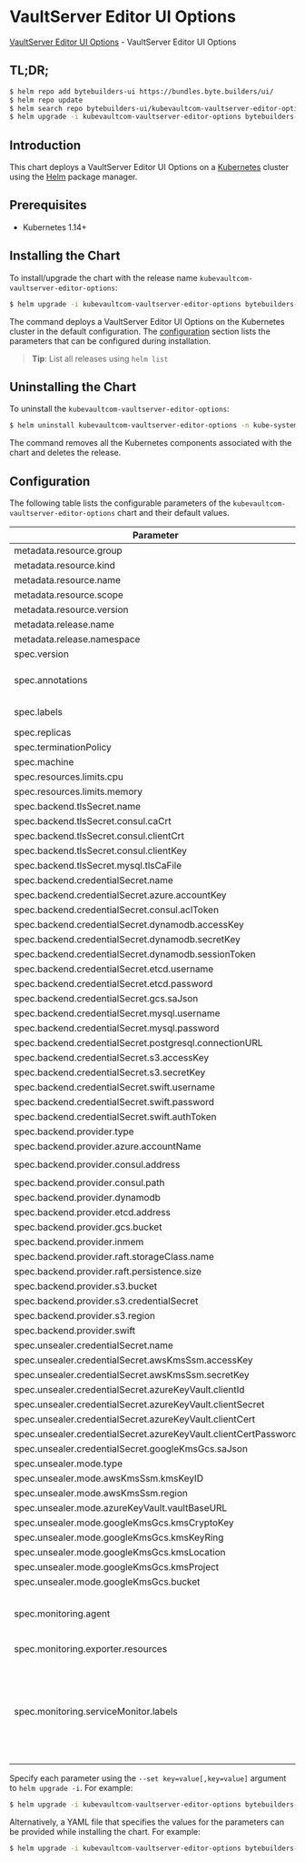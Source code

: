 # VaultServer Editor UI Options

[VaultServer Editor UI Options](https://byte.builders) - VaultServer Editor UI Options

## TL;DR;

```bash
$ helm repo add bytebuilders-ui https://bundles.byte.builders/ui/
$ helm repo update
$ helm search repo bytebuilders-ui/kubevaultcom-vaultserver-editor-options --version=v0.4.11
$ helm upgrade -i kubevaultcom-vaultserver-editor-options bytebuilders-ui/kubevaultcom-vaultserver-editor-options -n kube-system --create-namespace --version=v0.4.11
```

## Introduction

This chart deploys a VaultServer Editor UI Options on a [Kubernetes](http://kubernetes.io) cluster using the [Helm](https://helm.sh) package manager.

## Prerequisites

- Kubernetes 1.14+

## Installing the Chart

To install/upgrade the chart with the release name `kubevaultcom-vaultserver-editor-options`:

```bash
$ helm upgrade -i kubevaultcom-vaultserver-editor-options bytebuilders-ui/kubevaultcom-vaultserver-editor-options -n kube-system --create-namespace --version=v0.4.11
```

The command deploys a VaultServer Editor UI Options on the Kubernetes cluster in the default configuration. The [configuration](#configuration) section lists the parameters that can be configured during installation.

> **Tip**: List all releases using `helm list`

## Uninstalling the Chart

To uninstall the `kubevaultcom-vaultserver-editor-options`:

```bash
$ helm uninstall kubevaultcom-vaultserver-editor-options -n kube-system
```

The command removes all the Kubernetes components associated with the chart and deletes the release.

## Configuration

The following table lists the configurable parameters of the `kubevaultcom-vaultserver-editor-options` chart and their default values.

|                            Parameter                            |                                                                                Description                                                                                |                          Default                          |
|-----------------------------------------------------------------|---------------------------------------------------------------------------------------------------------------------------------------------------------------------------|-----------------------------------------------------------|
| metadata.resource.group                                         |                                                                                                                                                                           | <code>kubevault.com</code>                                |
| metadata.resource.kind                                          |                                                                                                                                                                           | <code>VaultServer</code>                                  |
| metadata.resource.name                                          |                                                                                                                                                                           | <code>vaultservers</code>                                 |
| metadata.resource.scope                                         |                                                                                                                                                                           | <code>Namespaced</code>                                   |
| metadata.resource.version                                       |                                                                                                                                                                           | <code>v1alpha2</code>                                     |
| metadata.release.name                                           | Release name                                                                                                                                                              | <code>""</code>                                           |
| metadata.release.namespace                                      | Release namespace                                                                                                                                                         | <code>""</code>                                           |
| spec.version                                                    | List options                                                                                                                                                              | <code>1.8.2</code>                                        |
| spec.annotations                                                | Annotations to add to the database custom resource                                                                                                                        | <code>{}</code>                                           |
| spec.labels                                                     | Labels to add to all the template objects                                                                                                                                 | <code>{}</code>                                           |
| spec.replicas                                                   |                                                                                                                                                                           | <code>3</code>                                            |
| spec.terminationPolicy                                          |                                                                                                                                                                           | <code>WipeOut</code>                                      |
| spec.machine                                                    |                                                                                                                                                                           | <code>""</code>                                           |
| spec.resources.limits.cpu                                       |                                                                                                                                                                           | <code>500m</code>                                         |
| spec.resources.limits.memory                                    |                                                                                                                                                                           | <code>1Gi</code>                                          |
| spec.backend.tlsSecret.name                                     |                                                                                                                                                                           | <code>""</code>                                           |
| spec.backend.tlsSecret.consul.caCrt                             |                                                                                                                                                                           | <code><ca-cert></code>                                    |
| spec.backend.tlsSecret.consul.clientCrt                         |                                                                                                                                                                           | <code><client-cert></code>                                |
| spec.backend.tlsSecret.consul.clientKey                         |                                                                                                                                                                           | <code><client-key></code>                                 |
| spec.backend.tlsSecret.mysql.tlsCaFile                          |                                                                                                                                                                           | <code><tls-ca-file></code>                                |
| spec.backend.credentialSecret.name                              |                                                                                                                                                                           | <code>""</code>                                           |
| spec.backend.credentialSecret.azure.accountKey                  |                                                                                                                                                                           | <code><account_key></code>                                |
| spec.backend.credentialSecret.consul.aclToken                   |                                                                                                                                                                           | <code><acl-token></code>                                  |
| spec.backend.credentialSecret.dynamodb.accessKey                |                                                                                                                                                                           | <code><access_key></code>                                 |
| spec.backend.credentialSecret.dynamodb.secretKey                |                                                                                                                                                                           | <code><secret_key></code>                                 |
| spec.backend.credentialSecret.dynamodb.sessionToken             |                                                                                                                                                                           | <code><session-token></code>                              |
| spec.backend.credentialSecret.etcd.username                     |                                                                                                                                                                           | <code><username></code>                                   |
| spec.backend.credentialSecret.etcd.password                     |                                                                                                                                                                           | <code><password></code>                                   |
| spec.backend.credentialSecret.gcs.saJson                        |                                                                                                                                                                           | <code><gcs-sa.json></code>                                |
| spec.backend.credentialSecret.mysql.username                    |                                                                                                                                                                           | <code><username></code>                                   |
| spec.backend.credentialSecret.mysql.password                    |                                                                                                                                                                           | <code><password></code>                                   |
| spec.backend.credentialSecret.postgresql.connectionURL          |                                                                                                                                                                           | <code><connection_url></code>                             |
| spec.backend.credentialSecret.s3.accessKey                      |                                                                                                                                                                           | <code><access_key></code>                                 |
| spec.backend.credentialSecret.s3.secretKey                      |                                                                                                                                                                           | <code><secret_key></code>                                 |
| spec.backend.credentialSecret.swift.username                    |                                                                                                                                                                           | <code><username></code>                                   |
| spec.backend.credentialSecret.swift.password                    |                                                                                                                                                                           | <code><password></code>                                   |
| spec.backend.credentialSecret.swift.authToken                   |                                                                                                                                                                           | <code><auth-token></code>                                 |
| spec.backend.provider.type                                      |                                                                                                                                                                           | <code>raft</code>                                         |
| spec.backend.provider.azure.accountName                         |                                                                                                                                                                           | <code><account-name></code>                               |
| spec.backend.provider.consul.address                            |                                                                                                                                                                           | <code>"http://consul-server.default.svc:8500"</code>      |
| spec.backend.provider.consul.path                               |                                                                                                                                                                           | <code>"vault"</code>                                      |
| spec.backend.provider.dynamodb                                  |                                                                                                                                                                           | <code>{}</code>                                           |
| spec.backend.provider.etcd.address                              |                                                                                                                                                                           | <code><etcd-server-address></code>                        |
| spec.backend.provider.gcs.bucket                                |                                                                                                                                                                           | <code><bucket-name></code>                                |
| spec.backend.provider.inmem                                     |                                                                                                                                                                           | <code>{}</code>                                           |
| spec.backend.provider.raft.storageClass.name                    |                                                                                                                                                                           | <code>standard</code>                                     |
| spec.backend.provider.raft.persistence.size                     |                                                                                                                                                                           | <code>10Gi</code>                                         |
| spec.backend.provider.s3.bucket                                 |                                                                                                                                                                           | <code><bucket-name></code>                                |
| spec.backend.provider.s3.credentialSecret                       |                                                                                                                                                                           | <code>vault-backend-creds</code>                          |
| spec.backend.provider.s3.region                                 |                                                                                                                                                                           | <code><region></code>                                     |
| spec.backend.provider.swift                                     |                                                                                                                                                                           | <code>{}</code>                                           |
| spec.unsealer.credentialSecret.name                             |                                                                                                                                                                           | <code>""</code>                                           |
| spec.unsealer.credentialSecret.awsKmsSsm.accessKey              |                                                                                                                                                                           | <code><access_key></code>                                 |
| spec.unsealer.credentialSecret.awsKmsSsm.secretKey              |                                                                                                                                                                           | <code><secret_key></code>                                 |
| spec.unsealer.credentialSecret.azureKeyVault.clientId           |                                                                                                                                                                           | <code><client-cert></code>                                |
| spec.unsealer.credentialSecret.azureKeyVault.clientSecret       |                                                                                                                                                                           | <code><client-secret></code>                              |
| spec.unsealer.credentialSecret.azureKeyVault.clientCert         |                                                                                                                                                                           | <code><client-cert></code>                                |
| spec.unsealer.credentialSecret.azureKeyVault.clientCertPassword |                                                                                                                                                                           | <code><client-cert-password></code>                       |
| spec.unsealer.credentialSecret.googleKmsGcs.saJson              |                                                                                                                                                                           | <code>""</code>                                           |
| spec.unsealer.mode.type                                         |                                                                                                                                                                           | <code>kubernetesSecret</code>                             |
| spec.unsealer.mode.awsKmsSsm.kmsKeyID                           |                                                                                                                                                                           | <code><kms-key-id></code>                                 |
| spec.unsealer.mode.awsKmsSsm.region                             |                                                                                                                                                                           | <code><region></code>                                     |
| spec.unsealer.mode.azureKeyVault.vaultBaseURL                   |                                                                                                                                                                           | <code><vault-base-url></code>                             |
| spec.unsealer.mode.googleKmsGcs.kmsCryptoKey                    |                                                                                                                                                                           | <code><kms-key></code>                                    |
| spec.unsealer.mode.googleKmsGcs.kmsKeyRing                      |                                                                                                                                                                           | <code><kms-ring></code>                                   |
| spec.unsealer.mode.googleKmsGcs.kmsLocation                     |                                                                                                                                                                           | <code><kms-location></code>                               |
| spec.unsealer.mode.googleKmsGcs.kmsProject                      |                                                                                                                                                                           | <code><project-name></code>                               |
| spec.unsealer.mode.googleKmsGcs.bucket                          |                                                                                                                                                                           | <code><bucket-name></code>                                |
| spec.monitoring.agent                                           | Name of monitoring agent (one of "prometheus.io", "prometheus.io/operator", "prometheus.io/builtin")                                                                      | <code>prometheus.io/operator</code>                       |
| spec.monitoring.exporter.resources                              |                                                                                                                                                                           | <code>{"requests":{"cpu":"100m","memory":"128Mi"}}</code> |
| spec.monitoring.serviceMonitor.labels                           | Specify the labels for ServiceMonitor. Prometheus crd will select ServiceMonitor using these labels. Only usable when monitoring agent is `prometheus.io/webhook server`. | <code>{}</code>                                           |


Specify each parameter using the `--set key=value[,key=value]` argument to `helm upgrade -i`. For example:

```bash
$ helm upgrade -i kubevaultcom-vaultserver-editor-options bytebuilders-ui/kubevaultcom-vaultserver-editor-options -n kube-system --create-namespace --version=v0.4.11 --set metadata.resource.group=kubevault.com
```

Alternatively, a YAML file that specifies the values for the parameters can be provided while
installing the chart. For example:

```bash
$ helm upgrade -i kubevaultcom-vaultserver-editor-options bytebuilders-ui/kubevaultcom-vaultserver-editor-options -n kube-system --create-namespace --version=v0.4.11 --values values.yaml
```
